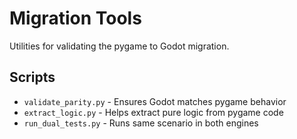 # Migration Tools

Utilities for validating the pygame to Godot migration.

## Scripts
- `validate_parity.py` - Ensures Godot matches pygame behavior
- `extract_logic.py` - Helps extract pure logic from pygame code
- `run_dual_tests.py` - Runs same scenario in both engines
